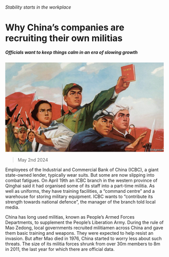 ###### Stability starts in the workplace

# Why China’s companies are recruiting their own militias 

##### Officials want to keep things calm in an era of slowing growth 

![image](images/20240504_CNP502.jpg) 

> May 2nd 2024 

Employees of the Industrial and Commercial Bank of China (ICBC), a giant state-owned lender, typically wear suits. But some are now slipping into combat fatigues. On April 19th an ICBC branch in the western province of Qinghai said it had organised some of its staff into a part-time militia. As well as uniforms, they have training facilities, a “command centre” and a warehouse for storing military equipment. ICBC wants to “contribute its strength towards national defence”, the manager of the branch told local media. 

China has long used militias, known as People’s Armed Forces Departments, to supplement the People’s Liberation Army. During the rule of Mao Zedong, local governments recruited militiamen across China and gave them basic training and weapons. They were expected to help resist an invasion. But after Mao died in 1976, China started to worry less about such threats. The size of its militia forces shrunk from over 30m members to 8m in 2011, the last year for which there are official data.

